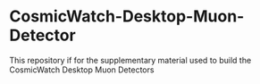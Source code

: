 # CosmicWatch-Desktop-Muon-Detector
This repository if for the supplementary material used to build the CosmicWatch Desktop Muon Detectors
